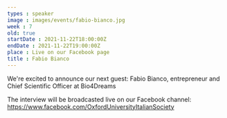 ```yaml
---
types : speaker
image : images/events/fabio-bianco.jpg
week : 7
old: true
startDate : 2021-11-22T18:00:00Z
endDate : 2021-11-22T19:00:00Z
place : Live on our Facebook page
title : Fabio Bianco
---
```

We're excited to announce our next guest: Fabio Bianco, entrepreneur and Chief Scientific Officer at Bio4Dreams

The interview will be broadcasted live on our Facebook channel: https://www.facebook.com/OxfordUniversityItalianSociety
